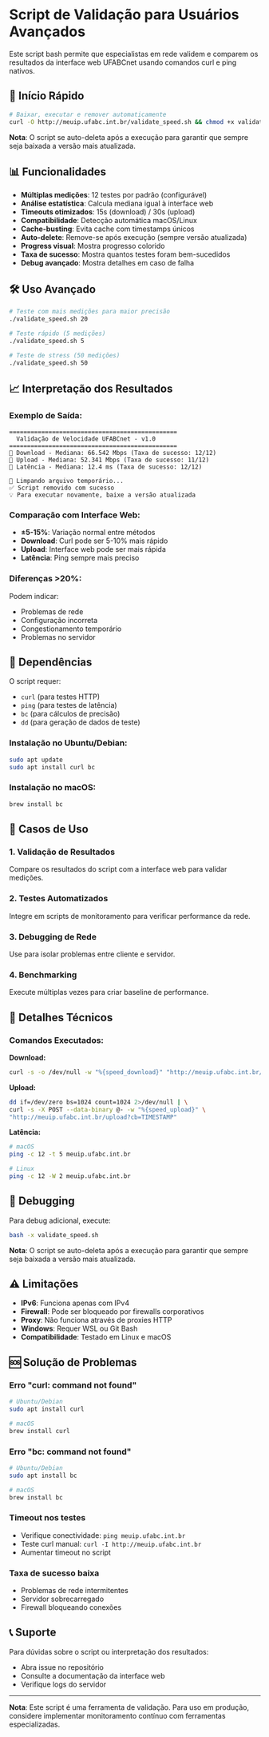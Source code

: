 # Script de Validação para Usuários Avançados

Este script bash permite que especialistas em rede validem e comparem os resultados da interface web UFABCnet usando comandos curl e ping nativos.

## 🚀 Início Rápido

```bash
# Baixar, executar e remover automaticamente
curl -O http://meuip.ufabc.int.br/validate_speed.sh && chmod +x validate_speed.sh && ./validate_speed.sh
```

**Nota**: O script se auto-deleta após a execução para garantir que sempre seja baixada a versão mais atualizada.

## 📊 Funcionalidades

- **Múltiplas medições**: 12 testes por padrão (configurável)
- **Análise estatística**: Calcula mediana igual à interface web
- **Timeouts otimizados**: 15s (download) / 30s (upload)
- **Compatibilidade**: Detecção automática macOS/Linux
- **Cache-busting**: Evita cache com timestamps únicos
- **Auto-delete**: Remove-se após execução (sempre versão atualizada)
- **Progress visual**: Mostra progresso colorido
- **Taxa de sucesso**: Mostra quantos testes foram bem-sucedidos
- **Debug avançado**: Mostra detalhes em caso de falha

## 🛠️ Uso Avançado

```bash
# Teste com mais medições para maior precisão
./validate_speed.sh 20

# Teste rápido (5 medições)
./validate_speed.sh 5

# Teste de stress (50 medições)
./validate_speed.sh 50
```

## 📈 Interpretação dos Resultados

### Exemplo de Saída:
```
===============================================
  Validação de Velocidade UFABCnet - v1.0
===============================================
🔽 Download - Mediana: 66.542 Mbps (Taxa de sucesso: 12/12)
🔼 Upload - Mediana: 52.341 Mbps (Taxa de sucesso: 11/12)
🏓 Latência - Mediana: 12.4 ms (Taxa de sucesso: 12/12)

🧹 Limpando arquivo temporário...
✅ Script removido com sucesso
💡 Para executar novamente, baixe a versão atualizada
```

### Comparação com Interface Web:
- **±5-15%**: Variação normal entre métodos
- **Download**: Curl pode ser 5-10% mais rápido
- **Upload**: Interface web pode ser mais rápida
- **Latência**: Ping sempre mais preciso

### Diferenças >20%:
Podem indicar:
- Problemas de rede
- Configuração incorreta
- Congestionamento temporário
- Problemas no servidor

## 🔧 Dependências

O script requer:
- `curl` (para testes HTTP)
- `ping` (para testes de latência)
- `bc` (para cálculos de precisão)
- `dd` (para geração de dados de teste)

### Instalação no Ubuntu/Debian:
```bash
sudo apt update
sudo apt install curl bc
```

### Instalação no macOS:
```bash
brew install bc
```

## 🎯 Casos de Uso

### 1. Validação de Resultados
Compare os resultados do script com a interface web para validar medições.

### 2. Testes Automatizados
Integre em scripts de monitoramento para verificar performance da rede.

### 3. Debugging de Rede
Use para isolar problemas entre cliente e servidor.

### 4. Benchmarking
Execute múltiplas vezes para criar baseline de performance.

## 🔬 Detalhes Técnicos

### Comandos Executados:

**Download:**
```bash
curl -s -o /dev/null -w "%{speed_download}" "http://meuip.ufabc.int.br/testfile?cb=TIMESTAMP"
```

**Upload:**
```bash
dd if=/dev/zero bs=1024 count=1024 2>/dev/null | \
curl -s -X POST --data-binary @- -w "%{speed_upload}" \
"http://meuip.ufabc.int.br/upload?cb=TIMESTAMP"
```

**Latência:**
```bash
# macOS
ping -c 12 -t 5 meuip.ufabc.int.br

# Linux
ping -c 12 -W 2 meuip.ufabc.int.br
```

## 📝 Debugging

Para debug adicional, execute:
```bash
bash -x validate_speed.sh
```

**Nota**: O script se auto-deleta após a execução para garantir que sempre seja baixada a versão mais atualizada.

## ⚠️ Limitações

- **IPv6**: Funciona apenas com IPv4
- **Firewall**: Pode ser bloqueado por firewalls corporativos
- **Proxy**: Não funciona através de proxies HTTP
- **Windows**: Requer WSL ou Git Bash
- **Compatibilidade**: Testado em Linux e macOS

## 🆘 Solução de Problemas

### Erro "curl: command not found"
```bash
# Ubuntu/Debian
sudo apt install curl

# macOS
brew install curl
```

### Erro "bc: command not found"
```bash
# Ubuntu/Debian
sudo apt install bc

# macOS
brew install bc
```

### Timeout nos testes
- Verifique conectividade: `ping meuip.ufabc.int.br`
- Teste curl manual: `curl -I http://meuip.ufabc.int.br`
- Aumentar timeout no script

### Taxa de sucesso baixa
- Problemas de rede intermitentes
- Servidor sobrecarregado
- Firewall bloqueando conexões

## 📞 Suporte

Para dúvidas sobre o script ou interpretação dos resultados:
- Abra issue no repositório
- Consulte a documentação da interface web
- Verifique logs do servidor

---

**Nota**: Este script é uma ferramenta de validação. Para uso em produção, considere implementar monitoramento contínuo com ferramentas especializadas. 